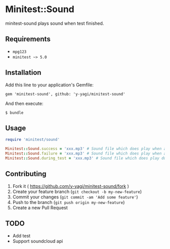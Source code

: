 # Minitest::Sound

minitest-sound plays sound when test finished.

## Requirements

* `mpg123`
* `minitest ~> 5.0`

## Installation

Add this line to your application's Gemfile:

    gem 'minitest-sound', github: 'y-yagi/minitest-sound'

And then execute:

    $ bundle

## Usage

```ruby
require 'minitest/sound'

Minitest::Sound.success = 'xxx.mp3' # Sound file which does play when a test succeeded.
Minitest::Sound.failure = 'xxx.mp3' # Sound file which does play when a test failed.
Minitest::Sound.during_test = 'xxx.mp3' # Sound file which does play during test.
```

## Contributing

1. Fork it ( https://github.com/y-yagi/minitest-sound/fork )
2. Create your feature branch (`git checkout -b my-new-feature`)
3. Commit your changes (`git commit -am 'Add some feature'`)
4. Push to the branch (`git push origin my-new-feature`)
5. Create a new Pull Request

## TODO

* Add test
* Support soundcloud api
